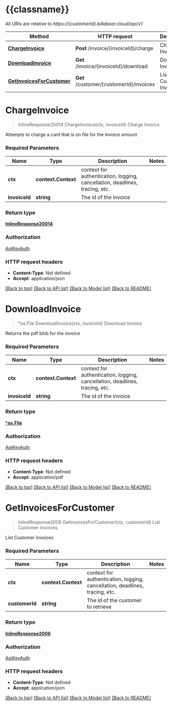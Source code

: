 # {{classname}}

All URIs are relative to *https://{customerId}.billabear.cloud/api/v1*

Method | HTTP request | Description
------------- | ------------- | -------------
[**ChargeInvoice**](InvoicesApi.md#ChargeInvoice) | **Post** /invoice/{invoiceId}/charge | Charge Invoice
[**DownloadInvoice**](InvoicesApi.md#DownloadInvoice) | **Get** /invoice/{invoiceId}/download | Download Invoice
[**GetInvoicesForCustomer**](InvoicesApi.md#GetInvoicesForCustomer) | **Get** /customer/{customerId}/invoices | List Customer Invoices

# **ChargeInvoice**
> InlineResponse20014 ChargeInvoice(ctx, invoiceId)
Charge Invoice

Attempts to charge a card that is on file for the invoice amount

### Required Parameters

Name | Type | Description  | Notes
------------- | ------------- | ------------- | -------------
 **ctx** | **context.Context** | context for authentication, logging, cancellation, deadlines, tracing, etc.
  **invoiceId** | **string**| The id of the invoice | 

### Return type

[**InlineResponse20014**](inline_response_200_14.md)

### Authorization

[ApiKeyAuth](../README.md#ApiKeyAuth)

### HTTP request headers

 - **Content-Type**: Not defined
 - **Accept**: application/json

[[Back to top]](#) [[Back to API list]](../README.md#documentation-for-api-endpoints) [[Back to Model list]](../README.md#documentation-for-models) [[Back to README]](../README.md)

# **DownloadInvoice**
> *os.File DownloadInvoice(ctx, invoiceId)
Download Invoice

Returns the pdf blob for the invoice

### Required Parameters

Name | Type | Description  | Notes
------------- | ------------- | ------------- | -------------
 **ctx** | **context.Context** | context for authentication, logging, cancellation, deadlines, tracing, etc.
  **invoiceId** | **string**| The id of the invoice | 

### Return type

[***os.File**](*os.File.md)

### Authorization

[ApiKeyAuth](../README.md#ApiKeyAuth)

### HTTP request headers

 - **Content-Type**: Not defined
 - **Accept**: application/pdf

[[Back to top]](#) [[Back to API list]](../README.md#documentation-for-api-endpoints) [[Back to Model list]](../README.md#documentation-for-models) [[Back to README]](../README.md)

# **GetInvoicesForCustomer**
> InlineResponse2006 GetInvoicesForCustomer(ctx, customerId)
List Customer Invoices

List Customer Invoices

### Required Parameters

Name | Type | Description  | Notes
------------- | ------------- | ------------- | -------------
 **ctx** | **context.Context** | context for authentication, logging, cancellation, deadlines, tracing, etc.
  **customerId** | **string**| The id of the customer to retrieve | 

### Return type

[**InlineResponse2006**](inline_response_200_6.md)

### Authorization

[ApiKeyAuth](../README.md#ApiKeyAuth)

### HTTP request headers

 - **Content-Type**: Not defined
 - **Accept**: application/json

[[Back to top]](#) [[Back to API list]](../README.md#documentation-for-api-endpoints) [[Back to Model list]](../README.md#documentation-for-models) [[Back to README]](../README.md)

